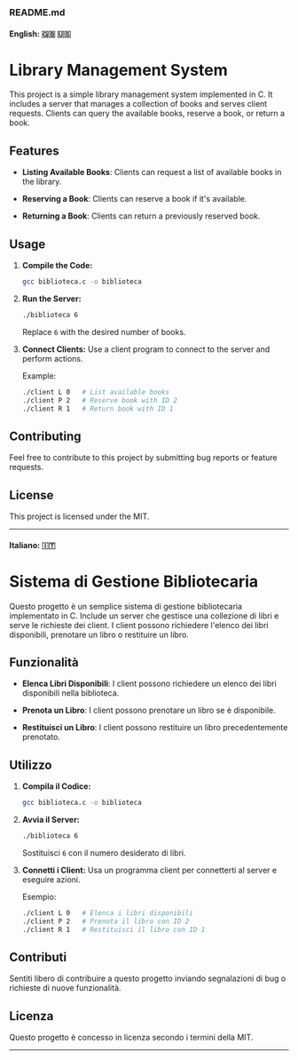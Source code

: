 ### README.md

#### English: 🇬🇧 🇺🇸

# Library Management System

This project is a simple library management system implemented in C. It includes a server that manages a collection of books and serves client requests. Clients can query the available books, reserve a book, or return a book.

## Features

- **Listing Available Books**: Clients can request a list of available books in the library.
  
- **Reserving a Book**: Clients can reserve a book if it's available.

- **Returning a Book**: Clients can return a previously reserved book.

## Usage

1. **Compile the Code:**
   ```bash
   gcc biblioteca.c -o biblioteca
   ```

2. **Run the Server:**
   ```bash
   ./biblioteca 6
   ```
   Replace `6` with the desired number of books.

3. **Connect Clients:**
   Use a client program to connect to the server and perform actions.

   Example:
   ```bash
   ./client L 0   # List available books
   ./client P 2   # Reserve book with ID 2
   ./client R 1   # Return book with ID 1
   ```

## Contributing

Feel free to contribute to this project by submitting bug reports or feature requests.

## License

This project is licensed under the MIT.

---

#### Italiano: 🇮🇹

# Sistema di Gestione Bibliotecaria

Questo progetto è un semplice sistema di gestione bibliotecaria implementato in C. Include un server che gestisce una collezione di libri e serve le richieste dei client. I client possono richiedere l'elenco dei libri disponibili, prenotare un libro o restituire un libro.

## Funzionalità

- **Elenca Libri Disponibili**: I client possono richiedere un elenco dei libri disponibili nella biblioteca.
  
- **Prenota un Libro**: I client possono prenotare un libro se è disponibile.

- **Restituisci un Libro**: I client possono restituire un libro precedentemente prenotato.

## Utilizzo

1. **Compila il Codice:**
   ```bash
   gcc biblioteca.c -o biblioteca
   ```

2. **Avvia il Server:**
   ```bash
   ./biblioteca 6
   ```
   Sostituisci `6` con il numero desiderato di libri.

3. **Connetti i Client:**
   Usa un programma client per connetterti al server e eseguire azioni.

   Esempio:
   ```bash
   ./client L 0   # Elenca i libri disponibili
   ./client P 2   # Prenota il libro con ID 2
   ./client R 1   # Restituisci il libro con ID 1
   ```

## Contributi

Sentiti libero di contribuire a questo progetto inviando segnalazioni di bug o richieste di nuove funzionalità.

## Licenza

Questo progetto è concesso in licenza secondo i termini della MIT.

--- 
